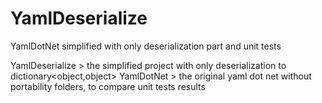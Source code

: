 # YamlDeserialize
YamlDotNet simplified with only deserialization part and unit tests 


YamlDeserialize > the simplified project with only deserialization to dictionary<object,object>
YamlDotNet > the original yaml dot net without portability folders, to compare unit tests results
